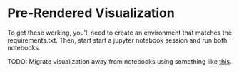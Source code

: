 # Pre-Rendered Visualization

To get these working, you'll need to create an environment that matches the requirements.txt. Then, start start a jupyter notebook session and run both notebooks.

TODO: Migrate visualization away from notebooks using something like [this](https://github.com/enthought/chaco/blob/master/examples/demo/advanced/spec_waterfall.py).
